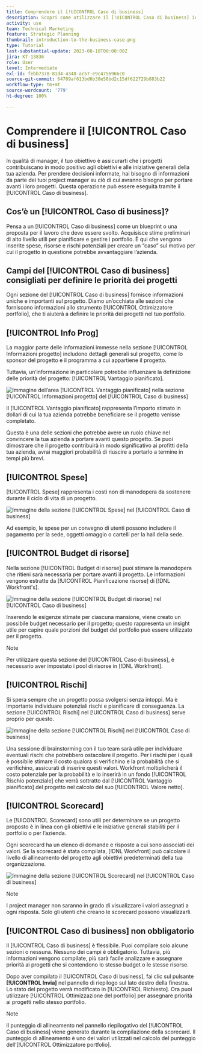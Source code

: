 ```yaml
---
title: Comprendere il [!UICONTROL Caso di business]
description: Scopri come utilizzare il [!UICONTROL Caso di business] in Workfront per valutare i progetti richiesti e confrontarli con altri progetti nel tuo portfolio.
activity: use
team: Technical Marketing
feature: Strategic Planning
thumbnail: introduction-to-the-business-case.png
type: Tutorial
last-substantial-update: 2023-08-18T00:00:00Z
jira: KT-13836
role: User
level: Intermediate
exl-id: febb7378-81d4-4348-ac57-e9c4756966c0
source-git-commit: 64789af613bd6b38e58bd2c15df622729b883b22
workflow-type: tm+mt
source-wordcount: '779'
ht-degree: 100%

---
```


# Comprendere il [!UICONTROL Caso di business]

In qualità di manager, il tuo obiettivo è assicurarti che i progetti contribuiscano in modo positivo agli obiettivi e alle iniziative generali della tua azienda. Per prendere decisioni informate, hai bisogno di informazioni da parte dei tuoi project manager su ciò di cui avranno bisogno per portare avanti i loro progetti. Questa operazione può essere eseguita tramite il [!UICONTROL Caso di business].

## Cos’è un [!UICONTROL Caso di business]?

Pensa a un [!UICONTROL Caso di business] come un blueprint o una proposta per il lavoro che deve essere svolto. Acquisisce stime preliminari di alto livello utili per pianificare e gestire i portfolio. È qui che vengono inserite spese, risorse e rischi potenziali per creare un “caso” sul motivo per cui il progetto in questione potrebbe avvantaggiare l’azienda.

## Campi del [!UICONTROL Caso di business] consigliati per definire le priorità dei progetti

Ogni sezione del [!UICONTROL Caso di business] fornisce informazioni uniche e importanti sul progetto. Diamo un’occhiata alle sezioni che forniscono informazioni allo strumento [!UICONTROL Ottimizzatore portfolio], che ti aiuterà a definire le priorità dei progetti nel tuo portfolio.

## [!UICONTROL Info Prog]

La maggior parte delle informazioni immesse nella sezione [!UICONTROL Informazioni progetto] includono dettagli generali sul progetto, come lo sponsor del progetto e il programma a cui appartiene il progetto.

Tuttavia, un’informazione in particolare potrebbe influenzare la definizione delle priorità del progetto: [!UICONTROL Vantaggio pianificato].

![Immagine dell’area [!UICONTROL Vantaggio pianificato] nella sezione [!UICONTROL Informazioni progetto] del [!UICONTROL Caso di business]](assets/05-portfolio-management4.png)

Il [!UICONTROL Vantaggio pianificato] rappresenta l’importo stimato in dollari di cui la tua azienda potrebbe beneficiare se il progetto venisse completato.

Questa è una delle sezioni che potrebbe avere un ruolo chiave nel convincere la tua azienda a portare avanti questo progetto. Se puoi dimostrare che il progetto contribuirà in modo significativo ai profitti della tua azienda, avrai maggiori probabilità di riuscire a portarlo a termine in tempi più brevi.

## [!UICONTROL Spese]

[!UICONTROL Spese] rappresenta i costi non di manodopera da sostenere durante il ciclo di vita di un progetto.

![Immagine della sezione [!UICONTROL Spese] nel [!UICONTROL Caso di business]](assets/06-portfolio-management5.png)

Ad esempio, le spese per un convegno di utenti possono includere il pagamento per la sede, oggetti omaggio o cartelli per la hall della sede.

## [!UICONTROL Budget di risorse]

Nella sezione [!UICONTROL Budget di risorse] puoi stimare la manodopera che ritieni sarà necessaria per portare avanti il progetto. Le informazioni vengono estratte da [!UICONTROL Pianificazione risorse] di [!DNL Workfront's].

![Immagine della sezione [!UICONTROL Budget di risorse] nel [!UICONTROL Caso di business]](assets/07-portfolio-management6.png)

Inserendo le esigenze stimate per ciascuna mansione, viene creato un possibile budget necessario per il progetto; questo rappresenta un insight utile per capire quale porzioni del budget del portfolio può essere utilizzato per il progetto.

>[!NOTE]
>
>Per utilizzare questa sezione del [!UICONTROL Caso di business], è necessario aver impostato i pool di risorse in [!DNL Workfront].

## [!UICONTROL Rischi]

Si spera sempre che un progetto possa svolgersi senza intoppi. Ma è importante individuare potenziali rischi e pianificare di conseguenza. La sezione [!UICONTROL Rischi] nel [!UICONTROL Caso di business] serve proprio per questo.

![Immagine della sezione [!UICONTROL Rischi] nel [!UICONTROL Caso di business]](assets/08-portfolio-management7.png)

Una sessione di brainstorming con il tuo team sarà utile per individuare eventuali rischi che potrebbero ostacolare il progetto. Per i rischi per i quali è possibile stimare il costo qualora si verifichino e la probabilità che si verifichino, assicurati di inserire questi valori. Workfront moltiplicherà il costo potenziale per la probabilità e lo inserirà in un fondo [!UICONTROL Rischio potenziale] che verrà sottratto dal [!UICONTROL Vantaggio pianificato] del progetto nel calcolo del suo [!UICONTROL Valore netto].

## [!UICONTROL Scorecard]

Le [!UICONTROL Scorecard] sono utili per determinare se un progetto proposto è in linea con gli obiettivi e le iniziative generali stabiliti per il portfolio o per l’azienda.

Ogni scorecard ha un elenco di domande e risposte a cui sono associati dei valori. Se la scorecard è stata compilata, [!DNL Workfront] può calcolare il livello di allineamento del progetto agli obiettivi predeterminati della tua organizzazione.

![Immagine della sezione [!UICONTROL Scorecard] nel [!UICONTROL Caso di business]](assets/09-portfolio-management8.png)

>[!NOTE]
>
>I project manager non saranno in grado di visualizzare i valori assegnati a ogni risposta. Solo gli utenti che creano le scorecard possono visualizzarli.

## [!UICONTROL Caso di business] non obbligatorio

Il [!UICONTROL Caso di business] è flessibile. Puoi compilare solo alcune sezioni o nessuna. Nessuno dei campi è obbligatorio. Tuttavia, più informazioni vengono compilate, più sarà facile analizzare e assegnare priorità ai progetti che si contendono lo stesso budget o le stesse risorse.

Dopo aver compilato il [!UICONTROL Caso di business], fai clic sul pulsante **[!UICONTROL Invia]** nel pannello di riepilogo sul lato destro della finestra. Lo stato del progetto verrà modificato in [!UICONTROL Richiesto]. Ora puoi utilizzare [!UICONTROL Ottimizzazione del portfolio] per assegnare priorità ai progetti nello stesso portfolio.

>[!NOTE]
>
>Il punteggio di allineamento nel pannello riepilogativo del [!UICONTROL Caso di business] viene generato durante la compilazione della scorecard. Il punteggio di allineamento è uno dei valori utilizzati nel calcolo del punteggio dell’[!UICONTROL Ottimizzatore portfolio].

<!-- 
Learn more graphic and links to documentation articles
* Overview of areas of the business case 
* Create a business case for a project   
* Create a scorecard 
* Apply a scorecard to a project and generate an alignment score 
-->
